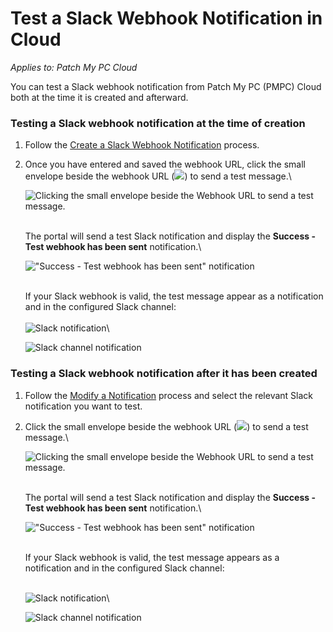 # Test a Slack Webhook Notification in Cloud

_Applies to: Patch My PC Cloud_

You can test a Slack webhook notification from Patch My PC (PMPC) Cloud both at the time it is created and afterward.

### Testing a Slack webhook notification at the time of creation

1. Follow the [Create a Slack Webhook Notification](../create-a-slack-webhook-notification-in-cloud.md) process.
2.  Once you have entered and saved the webhook URL, click the small envelope beside the webhook URL (![](../../../../_images/image-\(1900\).png%3E)) to send a test message.\\

    ![Clicking the small envelope beside the Webhook URL to send a test message.](../../../../.gitbook/assets/image-\(1894\).png)

    \
    The portal will send a test Slack notification and display the **Success - Test webhook has been sent** notification.\\

    !["Success - Test webhook has been sent" notification](../../../../.gitbook/assets/image-\(1895\).png)

    \
    If your Slack webhook is valid, the test message appear as a notification and in the configured Slack channel:\
    \
    ![Slack notification](../../../../_images/image-\(1896\).png%3E)\\

    ![Slack channel notification](../../../../.gitbook/assets/image-\(1897\).png)

### Testing a Slack webhook notification after it has been created

1. Follow the [Modify a Notification](../modify-a-cloud-notification.md) process and select the relevant Slack notification you want to test.
2.  Click the small envelope beside the webhook URL (![](../../../../_images/image-\(1900\).png%3E)) to send a test message.\\

    ![Clicking the small envelope beside the Webhook URL to send a test message.](../../../../.gitbook/assets/image-\(1894\).png)

    \
    The portal will send a test Slack notification and display the **Success - Test webhook has been sent** notification.\\

    !["Success - Test webhook has been sent" notification](../../../../.gitbook/assets/image-\(1895\).png)

    \
    If your Slack webhook is valid, the test message appears as a notification and in the configured Slack channel:

    \
    ![Slack notification](../../../../_images/image-\(1896\).png%3E)\\

    ![Slack channel notification](../../../../.gitbook/assets/image-\(1897\).png)
